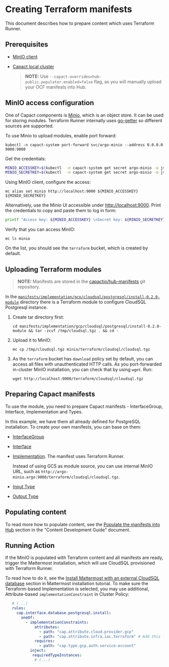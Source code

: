# Creating Terraform manifests

This document describes how to prepare content which uses Terraform Runner.

## Prerequisites

- [MinIO client](https://min.io/download)
- [Capact local cluster](../installation/local.md)
    
    > **NOTE:** Use `--capact-overrides=hub-public.populator.enabled=false` flag, as you will manually upload your OCF manifests into Hub.

## MinIO access configuration

One of Capact components is [Minio](https://min.io), which is an object store. It can be used for storing modules.
Terraform Runner internally uses [go-getter](https://github.com/hashicorp/go-getter) so different sources are supported.

To use Minio to upload modules, enable port forward:

```shell
kubectl -n capact-system port-forward svc/argo-minio --address 0.0.0.0 9000:9000
```

Get the credentials:

```bash
MINIO_ACCESSKEY=$(kubectl  -n capact-system get secret argo-minio -o jsonpath='{.data.access-key}' | base64 --decode)
MINIO_SECRETKEY=$(kubectl  -n capact-system get secret argo-minio -o jsonpath='{.data.secret-key}' | base64 --decode)
```

Using MinIO client, configure the access:

```shell
mc alias set minio http://localhost:9000 ${MINIO_ACCESSKEY} ${MINIO_SECRETKEY}
```

Alternatively, use the Minio UI accessible under [http://localhost:9000](http://localhost:9000). Print the credentials to copy and paste them to log in form:

```bash
printf "Access key: ${MINIO_ACCESSKEY} \nSecret key: ${MINIO_SECRETKEY}\n"
```

Verify that you can access MinIO:

```shell
mc ls minio
```

On the list, you should see the `terraform` bucket, which is created by default.

## Uploading Terraform modules

> **NOTE:** Manifests are stored in the [capactio/hub-manifests](https://github.com/capactio/hub-manifests) git repository.

In the [`manifests/implementation/gcp/cloudsql/postgresql/install-0.2.0-module`](https://github.com/capactio/hub-manifests/tree/main/manifests/implementation/gcp/cloudsql/postgresql/install-0.2.0-module) directory there is a Terraform module to configure CloudSQL Postgresql instance.

1. Create tar directory first:

    ```shell
    cd manifests/implementation/gcp/cloudsql/postgresql/install-0.2.0-module && tar -zcvf /tmp/cloudsql.tgz . && cd -
    ```

1. Upload it to MinIO:

    ```shell
    mc cp /tmp/cloudsql.tgz minio/terraform/cloudsql/cloudsql.tgz
    ```

1. As the `terraform` bucket has `download` policy set by default, you can access all files with unauthenticated HTTP calls.
As you port-forwarded in-cluster MinIO installation, you can check that by using `wget`. Run:

    ```shell
    wget http://localhost:9000/terraform/cloudsql/cloudsql.tgz
    ````

## Preparing Capact manifests

To use the module, you need to prepare Capact manifests - InterfaceGroup, Interface, Implementation and Types.

In this example, we have them all already defined for PostgreSQL installation. To create your own manifests, you can base on them:
- [InterfaceGroup](https://github.com/capactio/hub-manifests/tree/main/manifests/interface/database/postgresql.yaml)
- [Interface](https://github.com/capactio/hub-manifests/tree/main/manifests/interface/database/postgresql/install.yaml)
- [Implementation](https://github.com/capactio/hub-manifests/blob/main/manifests/implementation/gcp/cloudsql/postgresql/install-0.2.0.yaml). The manifest uses Terraform Runner.
  
  Instead of using GCS as module source, you can use internal MinIO URL, such as `http://argo-minio.argo:9000/terraform/cloudsql/cloudsql.tgz`.

- [Input Type](https://github.com/capactio/hub-manifests/tree/main/manifests/type/database/postgresql/install-input.yaml)
- [Output Type](https://github.com/capactio/hub-manifests/tree/main/manifests/type/database/postgresql/config.yaml)

## Populating content

To read more how to populate content, see the [Populate the manifests into Hub](./guide.md#populate-the-manifests-into-hub) section in the "Content Development Guide" document.

## Running Action

If the MinIO is populated with Terraform content and all manifests are ready, trigger the Mattermost installation, which will use CloudSQL provisioned with Terraform Runner.

To read how to do it, see the [Install Mattermost with an external CloudSQL database](../example/mattermost-installation.md#install-mattermost-with-an-external-cloudsql-database) section in Mattermost installation tutorial.
To make sure the Terraform-based Implementation is selected, you may use additional, Attribute-based `implementationConstraint` in Cluster Policy:

```yaml
   # (...)
   rules:
     cap.interface.database.postgresql.install:
       oneOf:
         - implementationConstraints:
             attributes:
               - path: "cap.attribute.cloud.provider.gcp"
               - path: "cap.attribute.infra.iac.terraform" # Add this line
             requires:
               - path: "cap.type.gcp.auth.service-account"
           inject:
            requiredTypeInstances:
             # (...)
```
